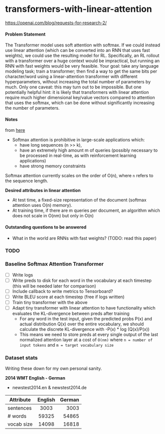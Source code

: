 # transformers-with-linear-attention
https://openai.com/blog/requests-for-research-2/

#### Problem Statement
The Transformer model uses soft attention with softmax. If we could instead use linear attention (which can be converted into an RNN that uses fast weights), we could use the resulting model for RL. Specifically, an RL rollout with a transformer over a huge context would be impractical, but running an RNN with fast weights would be very feasible. Your goal: take any language modeling task; train a transformer; then find a way to get the same bits per character/word using a linear-attention transformer with different hyperparameters, without increasing the total number of parameters by much. Only one caveat: this may turn out to be impossible. But one potentially helpful hint: it is likely that transformers with linear attention require much higher dimensional key/value vectors compared to attention that uses the softmax, which can be done without significantly increasing the number of parameters.

#### Notes
from [here](https://arxiv.org/abs/1609.05866)

* Softmax attention is prohibitive in large-scale applications which:
	* have long sequences (n >> k), 
	* have an extremely high amount m of queries (possibly necessary to be processed in real-time, as with reinforcement learning applications)
	* have strong memory constraints

Softmax attention currently scales on the order of O(n), where `n` refers to the sequence length.

**Desired attributes in linear attention**
* At test time, a fixed-size representation of the document (softmax attention uses O(n) memory).
* At training time, if there are m queries per document, an algorithm which does not scale in O(nm) but only in O(n)

#### Outstanding questions to be answered
* What in the world are RNNs with fast weights? (TODO: read this paper)

### TODO 

### Baseline Softmax Attention Transformer
* [ ] Write logs 
* [ ] Write preds to disk for each word in the vocabulary at each timestep 
(this will be needed later for comparison)
* [ ] Include callback to write metrics to Tensorboard?
* [ ] Write BLEU score at each timestep (free if logs written)
* [ ] Train tiny transformer with the above 
* [ ] Adapt tiny transformer with linear attention to have functionality 
which evaluates the KL-divergence between preds after training
    * For any word in the test input, 
    given the predicted probs P(x) and actual distribution Q(x)
    over the entire vocabulary, 
    we should calculate the discrete KL-divergence with -P(x) * log (Q(x)/P(x))
    * This means we need to store preds at every single output of the last normalized attention layer 
    at a cost of `O(nm)` 
    where `n = number of input tokens` and `m = target vocabulary size`
    
### Dataset stats 
Writing these down for my own personal sanity.

**2014 WMT English - German**
* newstest2014.en & newstest2014.de

| Attribute        | English           | German  |
| ------------- |:-------------:| -----:|
| sentences      | 3003 | 3003 |
| # words      | 59325      |  54865 |
| vocab size | 14098      |    16818 |
